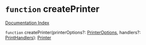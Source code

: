 # `function` createPrinter

[Documentation Index](../README.md)

`function` createPrinter(printerOptions?: [PrinterOptions](../interface.PrinterOptions/README.md), handlers?: [PrintHandlers](../interface.PrintHandlers/README.md)): [Printer](../interface.Printer/README.md)

